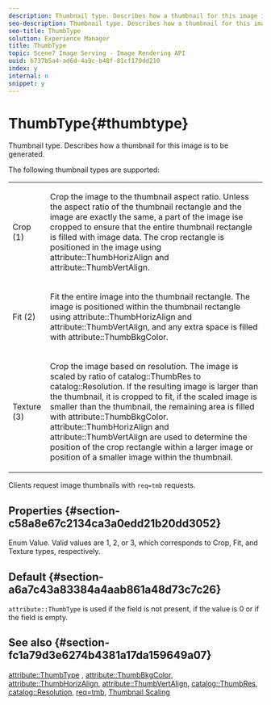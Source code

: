 ```yaml
---
description: Thumbnail type. Describes how a thumbnail for this image is to be generated.
seo-description: Thumbnail type. Describes how a thumbnail for this image is to be generated.
seo-title: ThumbType
solution: Experience Manager
title: ThumbType
topic: Scene7 Image Serving - Image Rendering API
uuid: b737b5a4-ad6d-4a9c-b48f-81cf170dd210
index: y
internal: n
snippet: y
---
```


# ThumbType{#thumbtype}

Thumbnail type. Describes how a thumbnail for this image is to be generated.

 The following thumbnail types are supported:

<table id="simpletable_874E4190A1DC4FB0AE1B2E3734746527"> 
 <tr class="strow"> 
  <td class="stentry"> <p>Crop (1) </p></td> 
  <td class="stentry"> <p>Crop the image to the thumbnail aspect ratio. Unless the aspect ratio of the thumbnail rectangle and the image are exactly the same, a part of the image ise cropped to ensure that the entire thumbnail rectangle is filled with image data. The crop rectangle is positioned in the image using <span class="codeph"> attribute::ThumbHorizAlign</span> and <span class="codeph"> attribute::ThumbVertAlign</span>. </p></td> 
 </tr> 
 <tr class="strow"> 
  <td class="stentry"> <p>Fit (2) </p></td> 
  <td class="stentry"> <p>Fit the entire image into the thumbnail rectangle. The image is positioned within the thumbnail rectangle using <span class="codeph"> attribute::ThumbHorizAlign</span> and <span class="codeph"> attribute::ThumbVertAlign</span>, and any extra space is filled with <span class="codeph"> attribute::ThumbBkgColor</span>. </p></td> 
 </tr> 
 <tr class="strow"> 
  <td class="stentry"> <p>Texture (3) </p></td> 
  <td class="stentry"> <p>Crop the image based on resolution. The image is scaled by ratio of <span class="codeph"> catalog::ThumbRes</span> to <span class="codeph"> catalog::Resolution</span>. If the resulting image is larger than the thumbnail, it is cropped to fit, if the scaled image is smaller than the thumbnail, the remaining area is filled with <span class="codeph"> attribute::ThumbBkgColor</span>. <span class="codeph"> attribute::ThumbHorizAlign</span> and <span class="codeph"> attribute::ThumbVertAlign</span> are used to determine the position of the crop rectangle within a larger image or position of a smaller image within the thumbnail. </p></td> 
 </tr> 
</table>

Clients request image thumbnails with `req=tmb` requests.

## Properties {#section-c58a8e67c2134ca3a0edd21b20dd3052}

Enum Value. Valid values are 1, 2, or 3, which corresponds to Crop, Fit, and Texture types, respectively.

## Default {#section-a6a7c43a83384a4aab861a48d73c7c26}

`attribute::ThumbType` is used if the field is not present, if the value is 0 or if the field is empty.

## See also {#section-fc1a79d3e6274b4381a17da159649a07}

[attribute::ThumbType](../../../../../../is-api/image-catalog/image-serving-api-ref/c-image-catalog-reference/c-attributes-reference/r-thumbtype.md#reference-329e9dbf3e5f49548d1eb61915b538f5) , [attribute::ThumbBkgColor](../../../../../../is-api/image-catalog/image-serving-api-ref/c-image-catalog-reference/c-attributes-reference/r-thumbbkgcolor.md#reference-8e38088e79a54446a9106d0b93c9b31e), [attribute::ThumbHorizAlign](../../../../../../is-api/image-catalog/image-serving-api-ref/c-image-catalog-reference/c-attributes-reference/r-thumbhorizalign.md#reference-0ae8b88669df4769a9053b22aca33691), [attribute::ThumbVertAlign](../../../../../../is-api/image-catalog/image-serving-api-ref/c-image-catalog-reference/c-attributes-reference/r-thumbvertalign.md#reference-d47c6b34588c4855b04ad134e472f04f), [catalog::ThumbRes](../../../../../../is-api/image-catalog/image-serving-api-ref/c-image-catalog-reference/c-image-svg-data-reference/c-image-data-reference/r-thumbres-cat.md#reference-eedb9991397347c3bed5bd0a785c4c69), [catalog::Resolution](../../../../../../is-api/image-catalog/image-serving-api-ref/c-image-catalog-reference/c-image-svg-data-reference/c-image-data-reference/r-resolution-cat.md#reference-de489f5f36b64bd0831749546f8728e1), [req=tmb](../../../../../../is-api/http-ref/image-serving-api-ref/c-http-protocol-reference/c-command-reference/r-req/r-req.md#reference-907cdb4a97034db7ad94695f25552e76), [Thumbnail Scaling](../../../../../../is-api/http-ref/image-serving-api-ref/c-http-protocol-reference/c-notes-on-server-behavior/r-thumbnail-scaling.md#reference-0f71817f721d4913b34816758d69b07f) 
